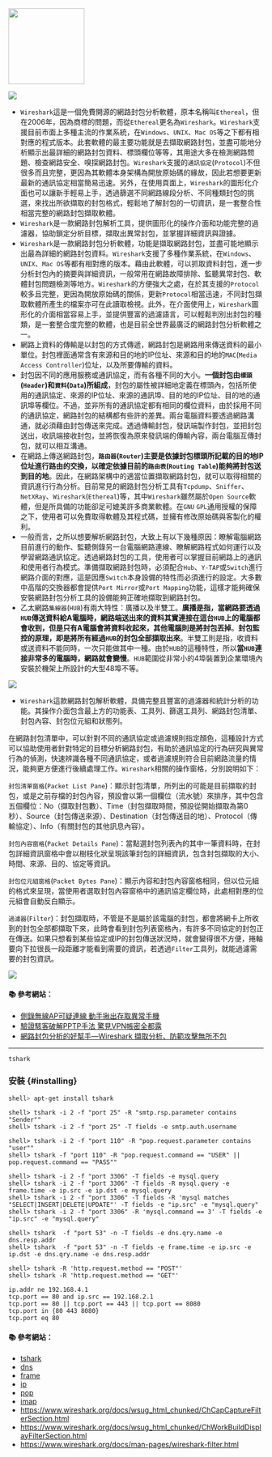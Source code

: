 <img src="https://www.wireshark.org/assets/images/wsbadge@186x57.png" width="150">

![](http://www.netadmin.com.tw/images/news/NP151111000415111111352102.png)

- `Wireshark`這是一個免費開源的網路封包分析軟體，原本名稱叫`Ethereal`，但在2006年，因為商標的問題，而從`Ethereal`更名為`Wireshark`。`Wireshark`支援目前市面上多種主流的作業系統，在`Windows`、`UNIX`、`Mac OS`等之下都有相對應的程式版本。此套軟體的最主要功能就是去擷取網路封包，並盡可能地分析顯示出最詳細的網路封包資料、標頭欄位等等，其用途大多在檢測網路問題、檢查網路安全、嗅探網路封包。`Wireshark`支援的`通訊協定`(`Protocol`)不但很多而且完整，更因為其軟體本身架構為開放原始碼的緣故，因此若想要更新最新的通訊協定相當簡易迅速。另外，在使用頁面上，`Wireshark`的圖形化介面也可以讓新手輕易上手，透過篩選不同網路線段分析、不同種類封包的挑選，來找出所欲擷取的封包格式，輕鬆地了解封包的一切資訊，是一套整合性相當完整的網路封包擷取軟體。 
- `Wireshark`是一款網路封包解析工具，提供圖形化的操作介面和功能完整的過濾器，協助鎖定分析目標，擷取出異常封包，並掌握詳細資訊與證據。 
- `Wireshark`是一款網路封包分析軟體，功能是擷取網路封包，並盡可能地顯示出最為詳細的網路封包資料。`Wireshark`支援了多種作業系統，在`Windows`、`UNIX`、`Mac OS`等都有相對應的版本。藉由此軟體，可以抓取資料封包，進一步分析封包內的摘要與詳細資訊，一般常用在網路故障排除、監聽異常封包、軟體封包問題檢測等地方。`Wireshark`的方便強大之處，在於其支援的`Protocol`較多且完整，更因為開放原始碼的關係，更新`Protocol`相當迅速，不同封包擷取軟體所產生的檔案亦可在此讀取檢視。此外，在介面使用上，`Wireshark`圖形化的介面相當容易上手，並提供豐富的過濾語言，可以輕鬆判別出封包的種類，是一套整合度完整的軟體，也是目前全世界最廣泛的網路封包分析軟體之一。 
- 網路上資料的傳輸是以封包的方式傳遞，網路封包是網路用來傳送資料的最小單位。封包裡面通常含有來源和目的地的IP位址、來源和目的地的`MAC`(`Media Access Controller`)位址，以及所要傳輸的資料。 
- 封包因不同的應用服務或通訊協定，而有各種不同的大小。**一個封包由`標頭`(`Header`)和`資料`(`Data`)所組成**，封包的屬性被詳細地定義在標頭內，包括所使用的通訊協定、來源的IP位址、來源的通訊埠、目的地的IP位址、目的地的通訊埠等欄位。不過，並非所有的通訊協定都有相同的欄位資料，由於採用不同的通訊協定，網路封包的結構都有些許的差異。兩台電腦資料要透過網路溝通，就必須藉由封包傳送來完成。透過傳輸封包，發訊端製作封包，並把封包送出，收訊端接收封包，並將恢復為原來發訊端的傳輸內容，兩台電腦互傳封包，就可以相互溝通。
- 在網路上傳送網路封包，**`路由器`(`Router`)主要是依據封包標頭所記載的目的地IP位址進行路由的交換，以確定依據目前的`路由表`(`Routing Table`)能夠將封包送到目的地**。因此，在網路架構中的適當位置擷取網路封包，就可以取得相關的資訊進行行為分析。目前常見的網路封包分析工具有`Tcpdump`、`Sniffer`、`NetXRay`、`Wireshark`(`Ethereal`)等，其中`Wireshark`雖然屬於`Open Source`軟體，但是所具備的功能卻足可媲美許多商業軟體。在`GNU` `GPL`通用授權的保障之下，使用者可以免費取得軟體及其程式碼，並擁有修改原始碼與客製化的權利。
- 一般而言，之所以想要解析網路封包，大致上有以下幾種原因：瞭解電腦網路目前進行的動作、監聽側錄另一台電腦網路連線、瞭解網路程式如何運行以及學習網路通訊協定。透過網路封包的工具，使用者可以掌握目前網路上的通訊和使用者行為模式。準備擷取網路封包時，必須配合`Hub`、`Y-TAP`或`Switch`進行網路介面的對應，這是因應`Switch`本身設備的特性而必須進行的設定。大多數中高階的交換器都會提供`Port Mirror`或`Port Mapping`功能，這樣才能夠確保安裝網路封包分析工具的設備能夠正確地擷取到網路封包。  
- 乙太網路`集線器`(`HUB`)有兩大特性：廣播以及半雙工。**廣播是指，當網路要透過`HUB`傳送資料給A電腦時，網路端送出來的資料其實連接在這台`HUB`上的電腦都會收到，但是只有A電腦會將資料收起來，其他電腦則是將封包丟掉**。**封包監控的原理，即是將所有經過`HUB`的封包全部擷取出來**。半雙工則是指，收資料或送資料不能同時，一次只能做其中一種。由於`HUB`的這種特性，所以**當`HUB`連接非常多的電腦時，網路就會變慢**。`HUB`範圍從非常小的4埠裝置到企業環境內安裝於機架上所設計的大型48埠不等。

![](http://www.netadmin.com.tw/images/news/NP160105000516010517580504.png)
- `Wireshark`這款網路封包解析軟體，具備完整且豐富的過濾器和統計分析的功能。其操作介面包含最上方的功能表、工具列、篩選工具列、網路封包清單、封包內容、封包位元組和狀態列。 

在網路封包清單中，可以針對不同的通訊協定或過濾規則指定顏色，這種設計方式可以協助使用者針對特定的目標分析網路封包，有助於通訊協定的行為研究與異常行為的偵測，快速辨識各種不同通訊協定，或者過濾規則符合目前網路流量的情況，能夠更方便進行後續處理工作。`Wireshark`相關的操作窗格，分別說明如下： 

`封包清單窗格`(`Packet List Pane`)：顯示封包清單，所列出的可能是目前擷取的封包，或是之前存檔的封包內容，預設會以第一個欄位（流水號）來排序，其中包含五個欄位：No（擷取封包數）、Time（封包擷取時間，預設從開始擷取為第0秒）、Source（封包傳送來源）、Destination（封包傳送目的地）、Protocol（傳輸協定）、Info（有關封包的其他訊息內容）。 

`封包內容窗格`(`Packet Details Pane`)：當點選封包列表內的其中一筆資料時，在封包詳細資訊窗格中會以樹枝化狀呈現該筆封包的詳細資訊，包含封包擷取的大小、時間、來源、目的、協定等資訊。 

`封包位元組窗格`(`Packet Bytes Pane`)：顯示內容和封包內容窗格相同，但以位元組的格式來呈現，當使用者選取封包內容窗格中的通訊協定欄位時，此處相對應的位元組會自動反白顯示。 

`過濾器`(`Filter`)：封包擷取時，不管是不是屬於該電腦的封包，都會將網卡上所收到的封包全部都擷取下來，此時會看到封包列表窗格內，有許多不同協定的封包正在傳送。如果只想看到某些協定或IP的封包傳送狀況時，就會變得很不方便，捲軸要向下拉很長一段距離才能看到需要的資訊，若透過`Filter`工具列，就能過濾需要的封包資訊。 

![](http://www.netadmin.com.tw/images/news/NP160105000516010517580505.png)

#### :books: 參考網站： 
- [側錄無線AP可疑連線 動手揪出存取異常手機](http://www.netadmin.com.tw/article_content.aspx?sn=1601050005)
- [驗證駭客破解PPTP手法 驚見VPN帳密全都露](http://www.netadmin.com.tw/article_content.aspx?sn=1601040003)
- [網路封包分析的好幫手—Wireshark 擷取分析、防範攻擊無所不包](http://www.netadmin.com.tw/article_content.aspx?sn=0808050013)

---

`tshark`

### 安裝 {#installing}

```sh
shell> apt-get install tshark
```
 
```
shell> tshark -i 2 -f "port 25" -R "smtp.rsp.parameter contains "Sender""
shell> tshark -i 2 -f "port 25" -T fields -e smtp.auth.username

shell> tshark -i 2 -f "port 110" -R "pop.request.parameter contains "user""
shell> tshark -f "port 110" -R "pop.request.command == "USER" || pop.request.command == "PASS""

shell> tshark -i 2 -f "port 3306" -T fields -e mysql.query
shell> tshark -i 2 -f "port 3306" -T fields -R mysql.query -e frame.time -e ip.src -e ip.dst -e mysql.query
shell> tshark -i 2 -f "port 3306" -T fields -R 'mysql matches "SELECT|INSERT|DELETE|UPDATE"' -T fields -e "ip.src" -e "mysql.query"
shell> tshark -i 2 -f "port 3306" -R 'mysql.command == 3' -T fields -e "ip.src" -e "mysql.query"

shell> tshark  -f "port 53" -n -T fields -e dns.qry.name -e dns.resp.addr
shell> tshark  -f "port 53" -n -T fields -e frame.time -e ip.src -e ip.dst -e dns.qry.name -e dns.resp.addr

shell> tshark -R 'http.request.method == "POST"'
shell> tshark -R 'http.request.method == "GET"'
```

```
ip.addr ne 192.168.4.1
tcp.port == 80 and ip.src == 192.168.2.1
tcp.port == 80 || tcp.port == 443 || tcp.port == 8080
tcp.port in {80 443 8080}
tcp.port eq 80
```

#### :books: 參考網站： 
- [tshark](https://www.wireshark.org/docs/man-pages/tshark.html)
- [dns](https://www.wireshark.org/docs/dfref/d/dns.html)
- [frame](https://www.wireshark.org/docs/dfref/f/frame.html)
- [ip](https://www.wireshark.org/docs/dfref/i/ip.html)
- [pop](https://www.wireshark.org/docs/dfref/p/pop.html)
- [imap](https://www.wireshark.org/docs/dfref/i/imap.html)
- https://www.wireshark.org/docs/wsug_html_chunked/ChCapCaptureFilterSection.html
- https://www.wireshark.org/docs/wsug_html_chunked/ChWorkBuildDisplayFilterSection.html
- https://www.wireshark.org/docs/man-pages/wireshark-filter.html